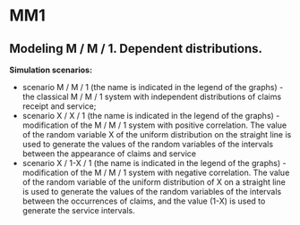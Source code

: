 # MM1

## Modeling M / M / 1. Dependent distributions.

**Simulation scenarios:**
*  scenario M / M / 1 (the name is indicated in the legend of the graphs) - the classical M / M / 1 system with independent distributions of claims receipt and service;
*  scenario X / X / 1 (the name is indicated in the legend of the graphs) - modification of the M / M / 1 system with positive correlation. The value of the random variable X of the uniform distribution on the straight line is used to generate the values of the random variables of the intervals between the appearance of claims and service
*  scenario X / 1-X / 1 (the name is indicated in the legend of the graphs) - modification of the M / M / 1 system with negative correlation. The value of the random variable of the uniform distribution of X on a straight line is used to generate the values of the random variables of the intervals between the occurrences of claims, and the value (1-X) is used to generate the service intervals.
